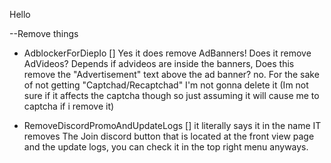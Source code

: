 Hello





















--Remove things
 - AdblockerForDiepIo [] Yes it does remove AdBanners! Does it remove AdVideos? Depends if advideos are inside the banners, Does this remove the "Advertisement" text above the ad banner? no. For the sake of not getting "Captchad/Recaptchad" I'm not gonna delete it (Im not sure if it affects the captcha though so just assuming it will cause me to captcha if i remove it)

 - RemoveDiscordPromoAndUpdateLogs [] it literally says it in the name IT removes The Join discord button that is located at the front view page and the update logs, you can check it in the top right menu anyways.
   
